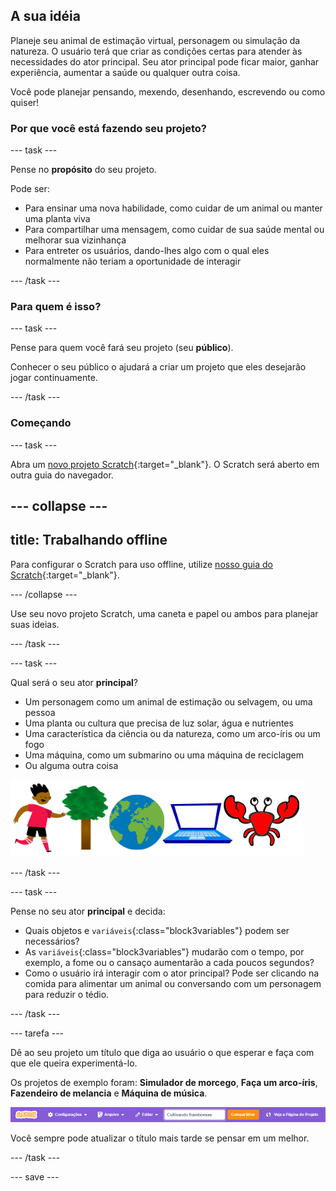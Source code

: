 ## A sua idéia

Planeje seu animal de estimação virtual, personagem ou simulação da natureza. O usuário terá que criar as condições certas para atender às necessidades do ator principal. Seu ator principal pode ficar maior, ganhar experiência, aumentar a saúde ou qualquer outra coisa.

Você pode planejar pensando, mexendo, desenhando, escrevendo ou como quiser!

### Por que você está fazendo seu projeto?

--- task ---

Pense no **propósito** do seu projeto.

Pode ser:
- Para ensinar uma nova habilidade, como cuidar de um animal ou manter uma planta viva
- Para compartilhar uma mensagem, como cuidar de sua saúde mental ou melhorar sua vizinhança
- Para entreter os usuários, dando-lhes algo com o qual eles normalmente não teriam a oportunidade de interagir

--- /task ---

### Para quem é isso?

--- task ---

Pense para quem você fará seu projeto (seu **público**).

Conhecer o seu público o ajudará a criar um projeto que eles desejarão jogar continuamente.

--- /task ---

### Começando

--- task ---

Abra um [novo projeto Scratch](http://rpf.io/scratch-new){:target="_blank"}. O Scratch será aberto em outra guia do navegador.

--- collapse ---
---
title: Trabalhando offline
---

Para configurar o Scratch para uso offline, utilize [nosso guia do Scratch](https://learning-admin.raspberrypi.org/pt-BR/projects/getting-started-scratch/1){:target="_blank"}.

--- /collapse ---

Use seu novo projeto Scratch, uma caneta e papel ou ambos para planejar suas ideias.

--- /task ---

--- task ---

Qual será o seu ator **principal**?
+ Um personagem como um animal de estimação ou selvagem, ou uma pessoa
+ Uma planta ou cultura que precisa de luz solar, água e nutrientes
+ Uma característica da ciência ou da natureza, como um arco-íris ou um fogo
+ Uma máquina, como um submarino ou uma máquina de reciclagem
+ Ou alguma outra coisa

![Alguns exemplos de atores que poderiam ser utilizados; um caranguejo, uma árvore, o mundo, um laptop.](images/sprite-examples.png)

--- /task ---

--- task ---

Pense no seu ator **principal** e decida:

+ Quais objetos e `variáveis`{:class="block3variables"} podem ser necessários?
+ As `variáveis`{:class="block3variables"} mudarão com o tempo, por exemplo, a fome ou o cansaço aumentarão a cada poucos segundos?
+ Como o usuário irá interagir com o ator principal? Pode ser clicando na comida para alimentar um animal ou conversando com um personagem para reduzir o tédio.

--- /task ---

--- tarefa ---

Dê ao seu projeto um título que diga ao usuário o que esperar e faça com que ele queira experimentá-lo.

Os projetos de exemplo foram: **Simulador de morcego**, **Faça um arco-íris**, **Fazendeiro de melancia** e **Máquina de música**.

![A barra de menu do Scratch com o título do projeto preenchido.](images/project-name.png)

Você sempre pode atualizar o título mais tarde se pensar em um melhor.

--- /task ---

--- save ---
